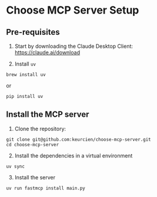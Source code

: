 # Choose MCP Server Setup

## Pre-requisites

1. Start by downloading the Claude Desktop Client: https://claude.ai/download

2. Install `uv`

```
brew install uv
```

or

```
pip install uv
```

## Install the MCP server

1. Clone the repository:

```
git clone git@github.com:keurcien/choose-mcp-server.git
cd choose-mcp-server
```

2. Install the dependencies in a virtual environment

```
uv sync
```

3. Install the server

```
uv run fastmcp install main.py
```
